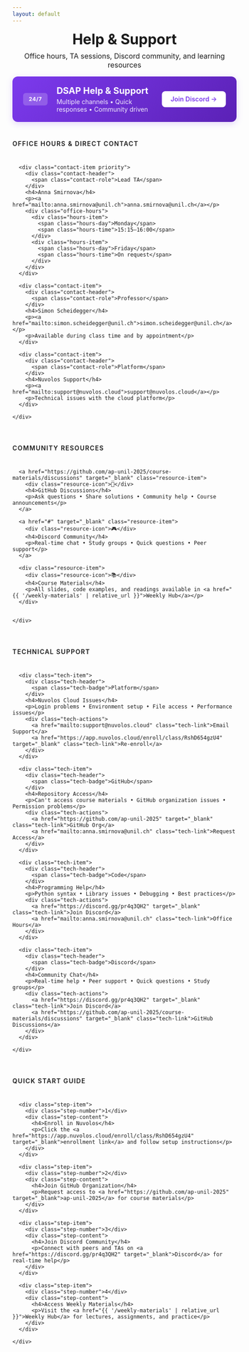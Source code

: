 ```yaml
---
layout: default
---
```


<style>

/* Compact Header for Default Layout */
.help-header {
  text-align: center;
  margin-bottom: 1rem;
}

.help-header h1 {
  font-size: 2rem;
  color: var(--accent-color);
  margin: 0 0 0.5rem 0;
}

.help-header p {
  color: var(--text-secondary);
  margin: 0;
  font-size: 1rem;
}
</style>

<div class="help-support">
  <!-- Compact header for help & support -->
  <div class="help-header">
    <h1>Help & Support</h1>
    <p>Office hours, TA sessions, Discord community, and learning resources</p>
  </div>

  <!-- Support Banner -->
  <div class="support-banner">
    <div class="support-content">
      <span class="support-label">24/7</span>
      <div class="support-info">
        <h2>DSAP Help & Support</h2>
        <p>Multiple channels • Quick responses • Community driven</p>
      </div>
    </div>
    <a href="https://discord.gg/pr4q3QH2" target="_blank" class="support-btn">Join Discord →</a>
  </div>

  <!-- Office Hours & Contact -->
  <section class="help-section">
    <h3 class="section-title">Office Hours & Direct Contact</h3>
    <div class="contact-grid">
      
      <div class="contact-item priority">
        <div class="contact-header">
          <span class="contact-role">Lead TA</span>
        </div>
        <h4>Anna Smirnova</h4>
        <p><a href="mailto:anna.smirnova@unil.ch">anna.smirnova@unil.ch</a></p>
        <div class="office-hours">
          <div class="hours-item">
            <span class="hours-day">Monday</span>
            <span class="hours-time">15:15–16:00</span>
          </div>
          <div class="hours-item">
            <span class="hours-day">Friday</span>
            <span class="hours-time">On request</span>
          </div>
        </div>
      </div>

      <div class="contact-item">
        <div class="contact-header">
          <span class="contact-role">Professor</span>
        </div>
        <h4>Simon Scheidegger</h4>
        <p><a href="mailto:simon.scheidegger@unil.ch">simon.scheidegger@unil.ch</a></p>
        <p>Available during class time and by appointment</p>
      </div>

      <div class="contact-item">
        <div class="contact-header">
          <span class="contact-role">Platform</span>
        </div>
        <h4>Nuvolos Support</h4>
        <p><a href="mailto:support@nuvolos.cloud">support@nuvolos.cloud</a></p>
        <p>Technical issues with the cloud platform</p>
      </div>

    </div>
  </section>

  <!-- Community Resources -->
  <section class="help-section">
    <h3 class="section-title">Community Resources</h3>
    <div class="resources-grid">
      
      <a href="https://github.com/ap-unil-2025/course-materials/discussions" target="_blank" class="resource-item">
        <div class="resource-icon">💬</div>
        <h4>GitHub Discussions</h4>
        <p>Ask questions • Share solutions • Community help • Course announcements</p>
      </a>

      <a href="#" target="_blank" class="resource-item">
        <div class="resource-icon">🎮</div>
        <h4>Discord Community</h4>
        <p>Real-time chat • Study groups • Quick questions • Peer support</p>
      </a>

      <div class="resource-item">
        <div class="resource-icon">📚</div>
        <h4>Course Materials</h4>
        <p>All slides, code examples, and readings available in <a href="{{ '/weekly-materials' | relative_url }}">Weekly Hub</a></p>
      </div>


    </div>
  </section>

  <!-- Technical Support -->
  <section class="help-section">
    <h3 class="section-title">Technical Support</h3>
    <div class="tech-grid">
      
      <div class="tech-item">
        <div class="tech-header">
          <span class="tech-badge">Platform</span>
        </div>
        <h4>Nuvolos Cloud Issues</h4>
        <p>Login problems • Environment setup • File access • Performance issues</p>
        <div class="tech-actions">
          <a href="mailto:support@nuvolos.cloud" class="tech-link">Email Support</a>
          <a href="https://app.nuvolos.cloud/enroll/class/RshD654gzU4" target="_blank" class="tech-link">Re-enroll</a>
        </div>
      </div>

      <div class="tech-item">
        <div class="tech-header">
          <span class="tech-badge">GitHub</span>
        </div>
        <h4>Repository Access</h4>
        <p>Can't access course materials • GitHub organization issues • Permission problems</p>
        <div class="tech-actions">
          <a href="https://github.com/ap-unil-2025" target="_blank" class="tech-link">GitHub Org</a>
          <a href="mailto:anna.smirnova@unil.ch" class="tech-link">Request Access</a>
        </div>
      </div>

      <div class="tech-item">
        <div class="tech-header">
          <span class="tech-badge">Code</span>
        </div>
        <h4>Programming Help</h4>
        <p>Python syntax • Library issues • Debugging • Best practices</p>
        <div class="tech-actions">
          <a href="https://discord.gg/pr4q3QH2" target="_blank" class="tech-link">Join Discord</a>
          <a href="mailto:anna.smirnova@unil.ch" class="tech-link">Office Hours</a>
        </div>
      </div>

      <div class="tech-item">
        <div class="tech-header">
          <span class="tech-badge">Discord</span>
        </div>
        <h4>Community Chat</h4>
        <p>Real-time help • Peer support • Quick questions • Study groups</p>
        <div class="tech-actions">
          <a href="https://discord.gg/pr4q3QH2" target="_blank" class="tech-link">Join Discord</a>
          <a href="https://github.com/ap-unil-2025/course-materials/discussions" target="_blank" class="tech-link">GitHub Discussions</a>
        </div>
      </div>

    </div>
  </section>

  <!-- Getting Started Guide -->
  <section class="help-section">
    <h3 class="section-title">Quick Start Guide</h3>
    <div class="guide-steps">
      
      <div class="step-item">
        <div class="step-number">1</div>
        <div class="step-content">
          <h4>Enroll in Nuvolos</h4>
          <p>Click the <a href="https://app.nuvolos.cloud/enroll/class/RshD654gzU4" target="_blank">enrollment link</a> and follow setup instructions</p>
        </div>
      </div>

      <div class="step-item">
        <div class="step-number">2</div>
        <div class="step-content">
          <h4>Join GitHub Organization</h4>
          <p>Request access to <a href="https://github.com/ap-unil-2025" target="_blank">ap-unil-2025</a> for course materials</p>
        </div>
      </div>

      <div class="step-item">
        <div class="step-number">3</div>
        <div class="step-content">
          <h4>Join Discord Community</h4>
          <p>Connect with peers and TAs on <a href="https://discord.gg/pr4q3QH2" target="_blank">Discord</a> for real-time help</p>
        </div>
      </div>

      <div class="step-item">
        <div class="step-number">4</div>
        <div class="step-content">
          <h4>Access Weekly Materials</h4>
          <p>Visit the <a href="{{ '/weekly-materials' | relative_url }}">Weekly Hub</a> for lectures, assignments, and practice</p>
        </div>
      </div>

    </div>
  </section>

</div>

<style>
/* Help & Support Page Layout - Using Weekly Hub Patterns */
.help-support {
  max-width: 1200px;
  margin: 0 auto;
}

/* Support Banner */
.support-banner {
  background: linear-gradient(135deg, #7c3aed 0%, #5b21b6 100%);
  border-radius: 0.75rem;
  padding: 1.25rem 1.5rem;
  display: flex;
  align-items: center;
  justify-content: space-between;
  margin-bottom: 2.5rem;
  margin-top: 0;
  box-shadow: 0 4px 15px rgba(124, 58, 237, 0.2);
}

.support-content {
  display: flex;
  align-items: center;
  gap: 1.25rem;
}

.support-label {
  background: rgba(255, 255, 255, 0.2);
  color: white;
  padding: 0.4rem 0.8rem;
  border-radius: 0.375rem;
  font-size: 0.75rem;
  font-weight: 700;
  letter-spacing: 0.05em;
}

.support-info h2 {
  color: white;
  font-size: 1.25rem;
  margin: 0 0 0.25rem 0;
}

.support-info p {
  color: rgba(255, 255, 255, 0.9);
  margin: 0;
  font-size: 0.875rem;
}

.support-btn {
  background: white;
  color: #7c3aed;
  padding: 0.6rem 1.25rem;
  border-radius: 0.5rem;
  text-decoration: none;
  font-weight: 600;
  font-size: 0.9rem;
  transition: all 0.2s ease;
  white-space: nowrap;
}

.support-btn:hover {
  transform: translateX(2px);
  box-shadow: 0 2px 8px rgba(0, 0, 0, 0.15);
  text-decoration: none;
  color: #7c3aed;
}

/* Section Layout */
.help-section {
  margin-bottom: 2.5rem;
}

.section-title {
  color: var(--text-secondary);
  font-size: 0.875rem;
  font-weight: 600;
  text-transform: uppercase;
  letter-spacing: 0.1em;
  margin: 0 0 1rem 0;
  padding-bottom: 0.5rem;
  border-bottom: 1px solid var(--border-color);
}

/* Grid Layouts */
.contact-grid,
.resources-grid,
.tech-grid {
  display: grid;
  grid-template-columns: repeat(auto-fit, minmax(240px, 1fr));
  gap: 1rem;
}

/* Contact Items */
.contact-item {
  background: var(--background-color);
  border: 1px solid var(--border-color);
  border-radius: 0.5rem;
  padding: 1rem;
  transition: all 0.2s ease;
  position: relative;
  overflow: hidden;
}

.contact-item:hover {
  border-color: var(--primary-color);
  transform: translateY(-2px);
  box-shadow: 0 4px 12px rgba(0, 0, 0, 0.08);
}

.contact-item::before {
  content: '';
  position: absolute;
  top: 0;
  left: 0;
  width: 3px;
  height: 100%;
  background: var(--primary-color);
  transform: scaleY(0);
  transition: transform 0.2s ease;
}

.contact-item:hover::before {
  transform: scaleY(1);
}

.contact-item.priority {
  border-color: #10b981;
  background: linear-gradient(135deg, #f0fdf4 0%, var(--background-color) 100%);
}

.contact-header {
  margin-bottom: 0.5rem;
}

.contact-role {
  background: var(--primary-color);
  color: white;
  padding: 0.2rem 0.5rem;
  border-radius: 0.25rem;
  font-size: 0.75rem;
  font-weight: 600;
}

.office-hours {
  margin-top: 0.75rem;
  display: flex;
  flex-direction: column;
  gap: 0.25rem;
}

.hours-item {
  display: flex;
  justify-content: space-between;
  align-items: center;
  background: var(--surface-color);
  padding: 0.25rem 0.5rem;
  border-radius: 0.25rem;
  font-size: 0.8rem;
}

.hours-day {
  font-weight: 500;
  color: var(--text-primary);
}

.hours-time {
  color: var(--text-secondary);
}

/* Resource Items */
.resource-item {
  background: var(--background-color);
  border: 1px solid var(--border-color);
  border-radius: 0.5rem;
  padding: 1rem;
  text-decoration: none;
  color: inherit;
  transition: all 0.2s ease;
  display: block;
  position: relative;
  overflow: hidden;
}

.resource-item:hover {
  border-color: var(--primary-color);
  transform: translateY(-2px);
  box-shadow: 0 4px 12px rgba(0, 0, 0, 0.08);
  text-decoration: none;
  color: inherit;
}

.resource-item::before {
  content: '';
  position: absolute;
  top: 0;
  left: 0;
  width: 3px;
  height: 100%;
  background: var(--primary-color);
  transform: scaleY(0);
  transition: transform 0.2s ease;
}

.resource-item:hover::before {
  transform: scaleY(1);
}


.resource-icon {
  font-size: 1.5rem;
  margin-bottom: 0.75rem;
  display: block;
}

/* Tech Support Items */
.tech-item {
  background: var(--background-color);
  border: 1px solid var(--border-color);
  border-radius: 0.5rem;
  padding: 1rem;
  transition: all 0.2s ease;
  position: relative;
  overflow: hidden;
}

.tech-item:hover {
  border-color: var(--primary-color);
  transform: translateY(-2px);
  box-shadow: 0 4px 12px rgba(0, 0, 0, 0.08);
}

.tech-item::before {
  content: '';
  position: absolute;
  top: 0;
  left: 0;
  width: 3px;
  height: 100%;
  background: var(--primary-color);
  transform: scaleY(0);
  transition: transform 0.2s ease;
}

.tech-item:hover::before {
  transform: scaleY(1);
}

.tech-header {
  margin-bottom: 0.5rem;
}

.tech-badge {
  background: var(--primary-color);
  color: white;
  padding: 0.2rem 0.5rem;
  border-radius: 0.25rem;
  font-size: 0.75rem;
  font-weight: 600;
}

.tech-actions {
  margin-top: 0.75rem;
  display: flex;
  gap: 0.5rem;
  flex-wrap: wrap;
}

.tech-link {
  background: var(--surface-color);
  color: var(--text-secondary);
  padding: 0.25rem 0.5rem;
  border-radius: 0.25rem;
  text-decoration: none;
  font-size: 0.8rem;
  font-weight: 500;
  transition: all 0.2s ease;
}

.tech-link:hover {
  background: var(--primary-color);
  color: white;
  text-decoration: none;
}

/* Quick Start Guide */
.guide-steps {
  display: grid;
  gap: 1rem;
}

.step-item {
  display: flex;
  align-items: flex-start;
  gap: 1rem;
  background: var(--background-color);
  border: 1px solid var(--border-color);
  border-radius: 0.5rem;
  padding: 1rem;
  transition: all 0.2s ease;
  position: relative;
  overflow: hidden;
}

.step-item:hover {
  border-color: var(--primary-color);
  transform: translateY(-2px);
  box-shadow: 0 4px 12px rgba(0, 0, 0, 0.08);
}

.step-item::before {
  content: '';
  position: absolute;
  top: 0;
  left: 0;
  width: 3px;
  height: 100%;
  background: var(--primary-color);
  transform: scaleY(0);
  transition: transform 0.2s ease;
}

.step-item:hover::before {
  transform: scaleY(1);
}

.step-number {
  background: var(--primary-color);
  color: white;
  width: 2rem;
  height: 2rem;
  border-radius: 50%;
  display: flex;
  align-items: center;
  justify-content: center;
  font-weight: 600;
  font-size: 0.9rem;
  flex-shrink: 0;
}

.step-content {
  flex: 1;
}

/* Common Content Styles */
.contact-item h4,
.resource-item h4,
.tech-item h4,
.step-content h4 {
  font-size: 0.95rem;
  font-weight: 600;
  color: var(--text-primary);
  margin: 0 0 0.5rem 0;
  line-height: 1.3;
}

.contact-item p,
.resource-item p,
.tech-item p,
.step-content p {
  font-size: 0.8rem;
  color: var(--text-secondary);
  margin: 0;
  line-height: 1.4;
}

/* Mobile Responsive */
@media (max-width: 768px) {
  .support-banner {
    flex-direction: column;
    text-align: center;
    gap: 1rem;
  }
  
  .support-content {
    flex-direction: column;
  }
  
  .contact-grid,
  .resources-grid,
  .tech-grid {
    grid-template-columns: 1fr;
  }
  
  .step-item {
    flex-direction: column;
    text-align: center;
  }
  
  .step-number {
    align-self: center;
  }
}
</style>